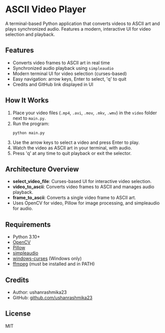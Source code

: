 # ASCII Video Player

A terminal-based Python application that converts videos to ASCII art and plays synchronized audio. Features a modern, interactive UI for video selection and playback.

## Features
- Converts video frames to ASCII art in real time
- Synchronized audio playback using `simpleaudio`
- Modern terminal UI for video selection (curses-based)
- Easy navigation: arrow keys, Enter to select, 'q' to quit
- Credits and GitHub link displayed in UI

## How It Works
1. Place your video files (`.mp4`, `.avi`, `.mov`, `.mkv`, `.wmv`) in the `video` folder next to `main.py`.
2. Run the program:
   ```
   python main.py
   ```
3. Use the arrow keys to select a video and press Enter to play.
4. Watch the video as ASCII art in your terminal, with audio.
5. Press 'q' at any time to quit playback or exit the selector.

## Architecture Overview
- **select_video_file**: Curses-based UI for interactive video selection.
- **video_to_ascii**: Converts video frames to ASCII and manages audio playback.
- **frame_to_ascii**: Converts a single video frame to ASCII art.
- Uses OpenCV for video, Pillow for image processing, and simpleaudio for audio.

## Requirements
- Python 3.10+
- [OpenCV](https://pypi.org/project/opencv-python/)
- [Pillow](https://pypi.org/project/Pillow/)
- [simpleaudio](https://pypi.org/project/simpleaudio/)
- [windows-curses](https://pypi.org/project/windows-curses/) (Windows only)
- [ffmpeg](https://ffmpeg.org/) (must be installed and in PATH)

## Credits
- Author: ushanrashmika23
- GitHub: [github.com/ushanrashmika23](https://github.com/ushanrashmika23)

## License
MIT
